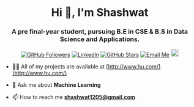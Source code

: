 <h1 align="center">Hi 👋, I'm Shashwat</h1>
<h3 align="center">A pre final-year student, pursuing B.E in CSE & B.S in Data Science and Applications. </h3>

<p align="center">
	<a href="https://github.com/hash-05"><img src="https://img.shields.io/github/followers/hash-05?label=Follow&style=social" alt="GitHub Followers"></a>
	<a href=" https://www.linkedin.com/in/shashwat12"><img src="https://img.shields.io/badge/LinkedIn--_.svg?style=social&logo=linkedin" alt="LinkedIn"></a>
	<a href="https://github.com/hash-05"><img src="https://img.shields.io/github/stars/rudradesai200/CFViewer?style=social" alt="GitHub Stars"></a>
	  <a href="mailto: shashwat1205@gmail.com"><img src="https://img.shields.io/badge/Email%20Me--_.svg?style=social&logo=gmail" alt="Email Me"></a>
	  <a href="http:///"><img src="https://image.flaticon.com/icons/svg/145/145801.svg" alt="Portfolio" width="20" height="20"></a>
</p>


- 👨‍💻 All of my projects are available at [http://www.hu.com/](http://www.hu.com/)

- 💬 Ask me about **Machine Learning**

- 📫 How to reach me **shashwat1205@gmail.com**




<!-- <p align="center">
<a href="www.linkedin.com/in/shashwat12" target="blank"><img align="center" src="https://cdn.jsdelivr.net/npm/simple-icons@3.0.1/icons/linkedin.svg" alt="shashwat" height="20" width="20" /></a>
<a href="https://kaggle.com/shashwat05 " target="blank"><img align="center" src="https://cdn.jsdelivr.net/npm/simple-icons@3.0.1/icons/kaggle.svg" alt="shashwat05 " height="20" width="20" /></a>
</p> -->

